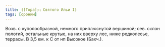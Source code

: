 ```yaml
---
title: ⦗[Гора]⒯ Святого Ильи I⦘
tags: [ороним]
---
```


Возв. с куполообразной, немного приплюснутой вершиной; сев. склон пологий,
остальные крутые, на них вверху лес, ниже редколесье, террасы. В 3,5 км. к С от
нп Высокое (Бахч.).
